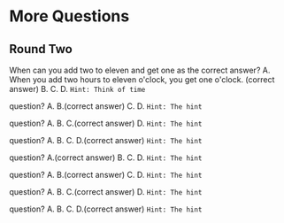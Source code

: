 # More Questions

## Round Two

When can you add two to eleven and get one as the correct answer?
A. When you add two hours to eleven o'clock, you get one o'clock. (correct answer)
B.
C.
D.
`Hint: Think of time`

question?
A.
B.(correct answer)
C.
D.
`Hint: The hint`

question?
A.
B.
C.(correct answer)
D.
`Hint: The hint`

question?
A.
B.
C.
D.(correct answer)
`Hint: The hint`

question?
A.(correct answer)
B.
C.
D.
`Hint: The hint`

question?
A.
B.(correct answer)
C.
D.
`Hint: The hint`

question?
A.
B.
C.(correct answer)
D.
`Hint: The hint`

question?
A.
B.
C.
D.(correct answer)
`Hint: The hint`